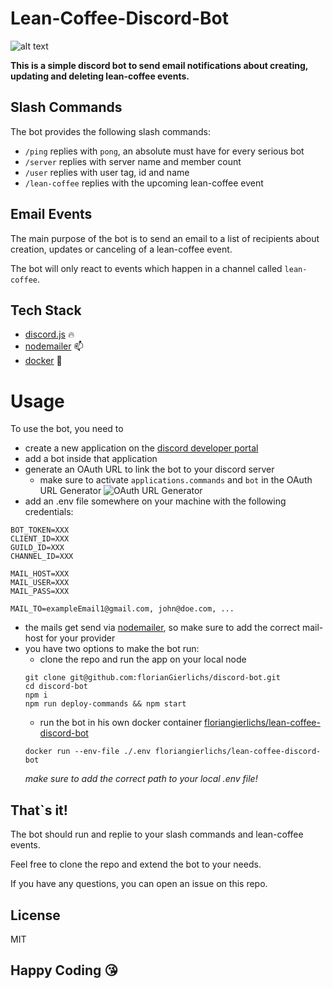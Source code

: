 # Lean-Coffee-Discord-Bot

![alt text](https://blog.osk.de/wp-content/uploads/2021/01/OSK-Blog_Discord-Guide_1280x480px-1280x480.jpg)

**This is a simple discord bot to send email notifications about creating, updating and deleting lean-coffee events.**

## Slash Commands

The bot provides the following slash commands:

- `/ping` replies with `pong`, an absolute must have for every serious bot
- `/server` replies with server name and member count
- `/user` replies with user tag, id and name
- `/lean-coffee` replies with the upcoming lean-coffee event

## Email Events

The main purpose of the bot is to send an email to a list of recipients about creation, updates or canceling of a lean-coffee event.

The bot will only react to events which happen in a channel called `lean-coffee`.

## Tech Stack

- [discord.js](https://discord.js.org/#/docs/discord.js/stable/general/welcome) :fire:
- [nodemailer](https://nodemailer.com/about/) :mailbox:
- [docker](https://docs.docker.com/get-started/) :whale:

# Usage

To use the bot, you need to

- create a new application on the [discord developer portal](https://discord.com/developers/applications)
- add a bot inside that application
- generate an OAuth URL to link the bot to your discord server
  - make sure to activate `applications.commands` and `bot` in the OAuth URL Generator ![OAuth URL Generator](https://discordnet.dev/guides/int_basics/application-commands/slash-commands/images/oauth.png)
- add an .env file somewhere on your machine with the following credentials:

```
BOT_TOKEN=XXX
CLIENT_ID=XXX
GUILD_ID=XXX
CHANNEL_ID=XXX

MAIL_HOST=XXX
MAIL_USER=XXX
MAIL_PASS=XXX

MAIL_TO=exampleEmail1@gmail.com, john@doe.com, ...
```

- the mails get send via [nodemailer](https://nodemailer.com/about/), so make sure to add the correct mail-host for your provider
- you have two options to make the bot run:
  - clone the repo and run the app on your local node
  ```
  git clone git@github.com:florianGierlichs/discord-bot.git
  cd discord-bot
  npm i
  npm run deploy-commands && npm start
  ```
  - run the bot in his own docker container [floriangierlichs/lean-coffee-discord-bot](https://hub.docker.com/r/floriangierlichs/lean-coffee-discord-bot)
  ```
  docker run --env-file ./.env floriangierlichs/lean-coffee-discord-bot
  ```
  _make sure to add the correct path to your local .env file!_

## That`s it!

The bot should run and replie to your slash commands and lean-coffee events.

Feel free to clone the repo and extend the bot to your needs.

If you have any questions, you can open an issue on this repo.

## License

MIT

## Happy Coding :kissing_heart:
